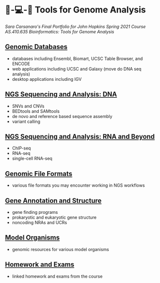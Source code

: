 # 🧬-💻-🌟 Tools for Genome Analysis
_Sara Carsanaro's Final Portfolio for John Hopkins Spring 2021 Course AS.410.635 Bioinformatics: Tools for Genome Analysis_

## [Genomic Databases](./genomic_databases.md)
- databases including Ensembl, Biomart, UCSC Table Browser, and ENCODE
- web applications including UCSC and Galaxy (move do DNA seq analysis)
- desktop applications including IGV

## [NGS Sequencing and Analysis: DNA](./NGS_sequencing_analysis.md)
- SNVs and CNVs
- BEDtools and SAMtools
- de novo and reference based sequence assembly
- variant calling

## [NGS Sequencing and Analysis: RNA and Beyond](./NGS_RNA.md)
- ChIP-seq
- RNA-seq 
- single-cell RNA-seq

## [Genomic File Formats](./file_formats.md)
- various file formats you may encounter working in NGS workflows

## [Gene Annotation and Structure](./genome_annotation.md)
- gene finding programs
- prokaryotic and eukaryotic gene structure
- noncoding NRAs and UCRs

## [Model Organisms](./model_orgs.md)
- genomic resources for various model organisms

## [Homework and Exams](./files/all_files.md)
- linked homework and exams from the course




